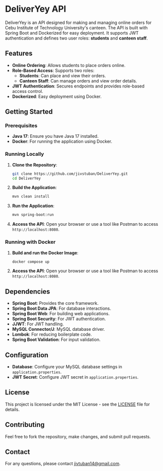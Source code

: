 # DeliverYey API

DeliverYey is an API designed for making and managing online orders for Cebu Institute of Technology University's canteen. The API is built with Spring Boot and Dockerized for easy deployment. It supports JWT authentication and defines two user roles: **students** and **canteen staff**.

## Features

- **Online Ordering**: Allows students to place orders online.
- **Role-Based Access**: Supports two roles:
  - **Students**: Can place and view their orders.
  - **Canteen Staff**: Can manage orders and view order details.
- **JWT Authentication**: Secures endpoints and provides role-based access control.
- **Dockerized**: Easy deployment using Docker.

## Getting Started

### Prerequisites

- **Java 17**: Ensure you have Java 17 installed.
- **Docker**: For running the application using Docker.

### Running Locally

1. **Clone the Repository**:

    ```sh
    git clone https://github.com/jivstuban/DeliverYey.git
    cd DeliverYey
    ```

2. **Build the Application**:

    ```sh
    mvn clean install
    ```

3. **Run the Application**:

    ```sh
    mvn spring-boot:run
    ```

4. **Access the API**: Open your browser or use a tool like Postman to access `http://localhost:8080`.

### Running with Docker

1. **Build and run the Docker Image**:

    ```sh
    docker compose up
    ```
    
3. **Access the API**: Open your browser or use a tool like Postman to access `http://localhost:8080`.

## Dependencies

- **Spring Boot**: Provides the core framework.
- **Spring Boot Data JPA**: For database interactions.
- **Spring Boot Web**: For building web applications.
- **Spring Boot Security**: For JWT authentication.
- **JJWT**: For JWT handling.
- **MySQL Connector/J**: MySQL database driver.
- **Lombok**: For reducing boilerplate code.
- **Spring Boot Validation**: For input validation.

## Configuration

- **Database**: Configure your MySQL database settings in `application.properties`.
- **JWT Secret**: Configure JWT secret in `application.properties`.

## License

This project is licensed under the MIT License - see the [LICENSE](LICENSE) file for details.

## Contributing

Feel free to fork the repository, make changes, and submit pull requests.

## Contact

For any questions, please contact [jivtuban14@gmail.com](mailto:jivtuban14@gmail.com).

